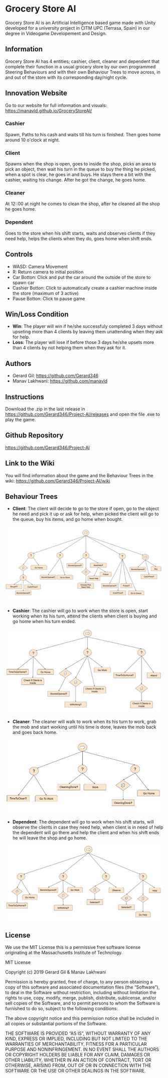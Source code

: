 # Grocery Store AI

Grocery Store AI is an Artificial Intelligence based game made with Unity developed for a university project in CITM UPC (Terrasa, Spain) in our degree in Videogame Developement and Design.

## Information

Grocery Store AI has 4 entities; cashier, client, cleaner and dependent that complete their function in a usual grocery store by our own programmed Steering Behaviours and with their own Behaviour Trees to move across, in and out of the store with its corresponding day/night cycle.

## Innovation Website

Go to our website for full information and visuals: https://manavld.github.io/GroceryStoreAI/

### Cashier

Spawn, Paths to his cash and waits till his turn is finished. Then goes home around 10 o'clock at night.

### Client

Spawns when the shop is open, goes to inside the shop, picks an area to pick an object, then wait his turn in the queue to buy the thing he picked, when a spot is clear, he goes in and buys. He stays there a bit with the cashier, waiting his change. After he got the change, he goes home.

### Cleaner

At 12::00 at night he comes to clean the shop, after he cleaned all the shop he goes home.

### Dependent

Goes to the store when his shift starts, waits and observes clients if they need help, helps the clients when they do, goes home when shift ends.

## Controls

* WASD: Camera Movement
* R: Return camera to initial position
* Car Botton: Click and put the car around the outside of the store to spawn car
* Cashier Botton: Click to automatically create a cashier machine inside the store (maximum of 3 active)
* Pause Botton: Click to pause game

## Win/Loss Condition

* **Win**: The player will win if he/she successfuly completed 3 days without upseting more than 4 clients by leaving them unattending when they ask for help.
* **Loss**: The player will lose if before those 3 days he/she upsets more than 4 clients by not helping them when they ask for it.

## Authors

* Gerard Gil: https://github.com/Gerard346
* Manav Lakhwani: https://github.com/manavld

## Instructions

Download the .zip in the last release in https://github.com/Gerard346/Project-AI/releases and open the file .exe to play the game.

## Github Repository

https://github.com/Gerard346/Project-AI

## Link to the Wiki

You will find information about the game and the Behaviour Trees in the wiki: https://github.com/Gerard346/Project-AI/wiki

## Behaviour Trees

* **Client**: The client will decide to go to the store if open, go to the object he need and pick it up or ask for help, when picked the client will go to the queue, buy his items, and go home when bought.

![Client BT](https://github.com/manavld/AIProjectPics/blob/master/Client%20BT2.jpg)

* **Cashier**: The cashier will go to work when the store is open, start working when its his turn, attend the clients when client is buying and go home when his turn ended.

![Cashier BT](https://github.com/manavld/AIProjectPics/blob/master/Cashier%20BT.jpg)

* **Cleaner**: The cleaner will walk to work when its his turn to work, grab the mob and start working until his time is done, leaves the mob back and goes back home.

![Cleaner BT](https://github.com/manavld/AIProjectPics/blob/master/Cleaner%20BT.jpg)

* **Dependent**: The dependent will go to work when his shift starts, will observe the clients in case they need help, when client is in need of help the dependent will go there and help the client and when his shift ends he will leave the shop and go home.

![Dependent BT](https://github.com/manavld/AIProjectPics/blob/master/Dependent%20BT.jpg)

## License

We use the MIT License this is a permissive free software license originating at the Massachusetts Institute of Technology.

MIT License

Copyright (c) 2019 Gerard Gil & Manav Lakhwani

Permission is hereby granted, free of charge, to any person obtaining a copy of this software and associated documentation files (the “Software”), to deal in the Software without restriction, including without limitation the rights to use, copy, modify, merge, publish, distribute, sublicense, and/or sell copies of the Software, and to permit persons to whom the Software is furnished to do so, subject to the following conditions:

The above copyright notice and this permission notice shall be included in all copies or substantial portions of the Software.

THE SOFTWARE IS PROVIDED “AS IS”, WITHOUT WARRANTY OF ANY KIND, EXPRESS OR IMPLIED, INCLUDING BUT NOT LIMITED TO THE WARRANTIES OF MERCHANTABILITY, FITNESS FOR A PARTICULAR PURPOSE AND NONINFRINGEMENT. IN NO EVENT SHALL THE AUTHORS OR COPYRIGHT HOLDERS BE LIABLE FOR ANY CLAIM, DAMAGES OR OTHER LIABILITY, WHETHER IN AN ACTION OF CONTRACT, TORT OR OTHERWISE, ARISING FROM, OUT OF OR IN CONNECTION WITH THE SOFTWARE OR THE USE OR OTHER DEALINGS IN THE SOFTWARE.
